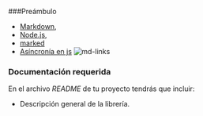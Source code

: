 ###Preámbulo

- [Markdown](https://es.wikipedia.org/wiki/Markdown),
- [Node.js](https://nodejs.org/), 
- [marked](https://github.com/markedjs/marked)
- [Asíncronía en js](https://carlosazaustre.com/manejando-la-asincronia-en-javascript/)
![md-links](https://user-images.githubusercontent.com/110297/42118443-b7a5f1f0-7bc8-11e8-96ad-9cc5593715a6.jpg)
### Documentación requerida

En el archivo _README_ de tu proyecto tendrás que incluir:

- Descripción general de la librería.
